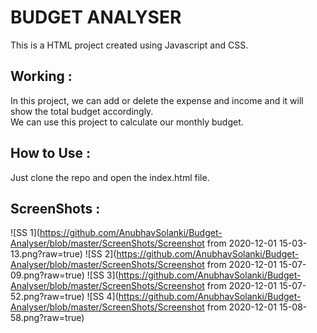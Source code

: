 # BUDGET ANALYSER

This is a HTML project created using Javascript and CSS.

## Working :
In this project, we can add or delete the expense and income and it will show the total budget accordingly.  
We can use this project to calculate our monthly budget.

## How to Use :
Just clone the repo and open the index.html file.

## ScreenShots : 
![SS 1](https://github.com/AnubhavSolanki/Budget-Analyser/blob/master/ScreenShots/Screenshot from 2020-12-01 15-03-13.png?raw=true)
![SS 2](https://github.com/AnubhavSolanki/Budget-Analyser/blob/master/ScreenShots/Screenshot from 2020-12-01 15-07-09.png?raw=true)
![SS 3](https://github.com/AnubhavSolanki/Budget-Analyser/blob/master/ScreenShots/Screenshot from 2020-12-01 15-07-52.png?raw=true)
![SS 4](https://github.com/AnubhavSolanki/Budget-Analyser/blob/master/ScreenShots/Screenshot from 2020-12-01 15-08-58.png?raw=true)

